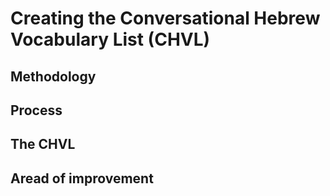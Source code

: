 # Creating the Conversational Hebrew Vocabulary List (CHVL)


## Methodology




## Process




## The CHVL




## Aread of improvement
